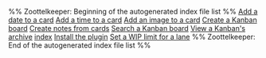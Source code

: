 %% Zoottelkeeper: Beginning of the autogenerated index file list  %%
[Add a date to a card](Add%20a%20date%20to%20a%20card.md)
[Add a time to a card](Add%20a%20time%20to%20a%20card.md)
[Add an image to a card](Add%20an%20image%20to%20a%20card.md)
[Create a Kanban board](Create%20a%20Kanban%20board.md)
[Create notes from cards](Create%20notes%20from%20cards.md)
[Search a Kanban board](Search%20a%20Kanban%20board.md)
[View a Kanban's archive](View%20a%20Kanban's%20archive.md)
[index](index.md)
[Install the plugin](Install%20the%20plugin.md)
[Set a WIP limit for a lane](Set%20a%20WIP%20Limit.md)
%% Zoottelkeeper: End of the autogenerated index file list  %%
